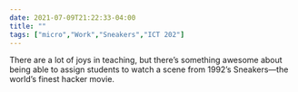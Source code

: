 ```yaml
---
date: 2021-07-09T21:22:33-04:00
title: ""
tags: ["micro","Work","Sneakers","ICT 202"]
---
```

There are a lot of joys in teaching, but there’s something awesome about being able to assign students to watch a scene from 1992’s Sneakers—the world’s finest hacker movie.
